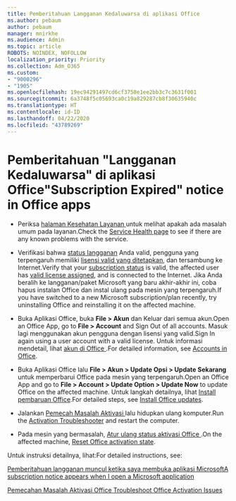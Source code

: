```yaml
---
title: Pemberitahuan Langganan Kedaluwarsa di aplikasi Office
ms.author: pebaum
author: pebaum
manager: mnirkhe
ms.audience: Admin
ms.topic: article
ROBOTS: NOINDEX, NOFOLLOW
localization_priority: Priority
ms.collection: Adm_O365
ms.custom:
- "9000296"
- "1905"
ms.openlocfilehash: 19ec94291497cd6cf3758e1ee2bb3c7c3631f001
ms.sourcegitcommit: 6a3748f5c05693ca0c19a829287cb8f30635940c
ms.translationtype: HT
ms.contentlocale: id-ID
ms.lasthandoff: 04/22/2020
ms.locfileid: "43789269"
---
```

# <a name="subscription-expired-notice-in-office-apps"></a><span data-ttu-id="05d8c-102">Pemberitahuan "Langganan Kedaluwarsa" di aplikasi Office</span><span class="sxs-lookup"><span data-stu-id="05d8c-102">"Subscription Expired" notice in Office apps</span></span>

- <span data-ttu-id="05d8c-103">Periksa [ halaman Kesehatan Layanan ](https://docs.microsoft.com/office365/enterprise/view-service-health)untuk melihat apakah ada masalah umum pada layanan.</span><span class="sxs-lookup"><span data-stu-id="05d8c-103">Check the [Service Health page](https://docs.microsoft.com/office365/enterprise/view-service-health) to see if there are any known problems with the service.</span></span>

- <span data-ttu-id="05d8c-104">Verifikasi bahwa [status langganan](https://support.office.com/article/unlicensed-product-and-activation-errors-in-office-0d23d3c0-c19c-4b2f-9845-5344fedc4380#bkmk_checksubscription) Anda valid, pengguna yang terpengaruh memiliki [lisensi valid yang ditetapkan](https://support.office.com/article/997596B5-4173-4627-B915-36ABAC6786DC?wt.mc_id=Alchemy_ClientDIA), dan tersambung ke Internet.</span><span class="sxs-lookup"><span data-stu-id="05d8c-104">Verify that your [subscription status](https://support.office.com/article/unlicensed-product-and-activation-errors-in-office-0d23d3c0-c19c-4b2f-9845-5344fedc4380#bkmk_checksubscription) is valid, the affected user has [valid license assigned](https://support.office.com/article/997596B5-4173-4627-B915-36ABAC6786DC?wt.mc_id=Alchemy_ClientDIA), and is connected to the Internet.</span></span> <span data-ttu-id="05d8c-105">Jika Anda beralih ke langganan/paket Microsoft yang baru akhir-akhir ini, coba hapus instalan Office dan instal ulang pada mesin yang terpengaruh.</span><span class="sxs-lookup"><span data-stu-id="05d8c-105">If you have switched to a new Microsoft subscription/plan recently, try uninstalling Office and reinstalling it on the affected machine.</span></span>

- <span data-ttu-id="05d8c-106">Buka Aplikasi Office, buka **File > Akun** dan Keluar dari semua akun.</span><span class="sxs-lookup"><span data-stu-id="05d8c-106">Open an Office App, go to **File > Account** and Sign Out of all accounts.</span></span> <span data-ttu-id="05d8c-107">Masuk lagi menggunakan akun pengguna dengan lisensi yang valid.</span><span class="sxs-lookup"><span data-stu-id="05d8c-107">Sign In again using a user account with a valid license.</span></span> <span data-ttu-id="05d8c-108">Untuk informasi mendetail, lihat [ akun di Office ](https://support.office.com/article/accounts-in-office-628ea040-f265-49de-b986-be09c3ebf8a9).</span><span class="sxs-lookup"><span data-stu-id="05d8c-108">For detailed information, see [Accounts in Office](https://support.office.com/article/accounts-in-office-628ea040-f265-49de-b986-be09c3ebf8a9).</span></span>

- <span data-ttu-id="05d8c-109">Buka Aplikasi Office lalu **File > Akun > Update Opsi > Update Sekarang** untuk memperbarui Office pada mesin yang terpengaruh.</span><span class="sxs-lookup"><span data-stu-id="05d8c-109">Open an Office App and go to **File > Account > Update Option > Update Now** to update Office on the affected machine.</span></span> <span data-ttu-id="05d8c-110">Untuk langkah detailnya, lihat [Install pembaruan Office](https://support.office.com/article/install-office-updates-2ab296f3-7f03-43a2-8e50-46de917611c5).</span><span class="sxs-lookup"><span data-stu-id="05d8c-110">For detailed steps, see [Install Office updates](https://support.office.com/article/install-office-updates-2ab296f3-7f03-43a2-8e50-46de917611c5).</span></span>

- <span data-ttu-id="05d8c-111">Jalankan [ Pemecah Masalah Aktivasi ](https://aka.ms/SARA-OfficeActivation-Alchemy) lalu hidupkan ulang komputer.</span><span class="sxs-lookup"><span data-stu-id="05d8c-111">Run the [Activation Troubleshooter](https://aka.ms/SARA-OfficeActivation-Alchemy) and restart the computer.</span></span>

- <span data-ttu-id="05d8c-112">Pada mesin yang bermasalah, [ Atur ulang status aktivasi Office ](https://techcommunity.microsoft.com/t5/Office-365-ProPlus/Reset-Office-365-ProPlus-activation-state/td-p/331632).</span><span class="sxs-lookup"><span data-stu-id="05d8c-112">On the affected machine, [Reset Office activation state](https://techcommunity.microsoft.com/t5/Office-365-ProPlus/Reset-Office-365-ProPlus-activation-state/td-p/331632).</span></span>

<span data-ttu-id="05d8c-113">Untuk instruksi detailnya, lihat:</span><span class="sxs-lookup"><span data-stu-id="05d8c-113">For detailed instructions, see:</span></span> 

[<span data-ttu-id="05d8c-114">Pemberitahuan langganan muncul ketika saya membuka aplikasi Microsoft</span><span class="sxs-lookup"><span data-stu-id="05d8c-114">A subscription notice appears when I open a Microsoft application</span></span>](https://support.office.com/article/a-subscription-notice-appears-when-i-open-an-office-365-application-4cabe32c-f594-4c0e-9191-3d3ade10cceb)

[<span data-ttu-id="05d8c-115">Pemecahan Masalah Aktivasi Office </span><span class="sxs-lookup"><span data-stu-id="05d8c-115">Troubleshoot Office Activation Issues</span></span>](https://support.office.com/article/unlicensed-product-and-activation-errors-in-office-0d23d3c0-c19c-4b2f-9845-5344fedc4380)
